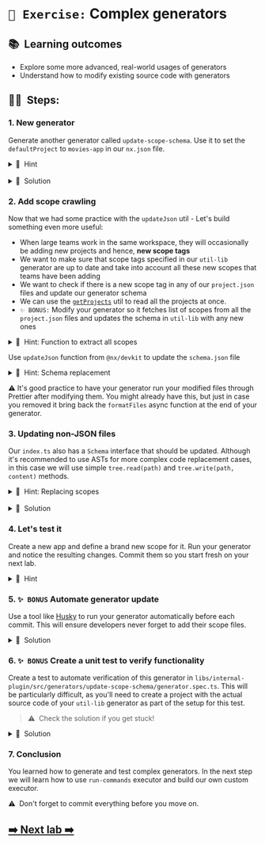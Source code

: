 # `📖 Exercise:` Complex generators

## 📚&nbsp;&nbsp;**Learning outcomes**

- Explore some more advanced, real-world usages of generators
- Understand how to modify existing source code with generators

## 🏋️‍♀️&nbsp;&nbsp;Steps:

### 1. New generator

Generate another generator called `update-scope-schema`. Use it to set the `defaultProject` to `movies-app` in our `nx.json` file.

<details>
  <summary>🐳&nbsp;&nbsp;Hint</summary>

- Use the [updateJson](https://nx.dev/nx-api/devkit/documents/updateJson) utility
- update the generator schema such that no `name` property is required
- Try it first before you head over to the solution
</details>
<br/>
<details>
  <summary>🐳&nbsp;&nbsp;Solution</summary>

```typescript
import { formatFiles, Tree, updateJson } from '@nx/devkit';

export default async function (tree: Tree) {
  updateJson(tree, 'nx.json', (json) => ({
    ...json,
    defaultProject: 'movies-app',
  }));
  await formatFiles(tree);
}
```

</details>

### 2. Add scope crawling

Now that we had some practice with the `updateJson` util - Let's build something even more useful:

- When large teams work in the same workspace, they will occasionally be adding new projects and hence, **new scope tags**
- We want to make sure that scope tags specified in our `util-lib` generator are up to date and take into account all these new scopes that teams have been adding
- We want to check if there is a new scope tag in any of our `project.json` files and update our generator schema
- We can use the [`getProjects`](https://nx.dev/nx-api/devkit/documents/getProjects) util to read all the projects at once.
- `✨ BONUS:` Modify your generator so it fetches list of scopes from all the `project.json` files and updates the schema in `util-lib` with any new ones

<details>
<summary>🐳&nbsp;&nbsp;Hint: Function to extract all scopes</summary>

```typescript
function getScopes(projectMap: Map<string, ProjectConfiguration>) {
  const allScopes: string[] = Array.from(projectMap.values())
    .map((project) => {
      if (project.tags) {
        const scopes = project.tags?.filter((tag: string) => tag.startsWith('scope:')) ?? [];
        return scopes;
      }
      return [];
    })
    .reduce((acc, tags) => [...acc, ...tags], [])
    .map((scope: string) => scope.slice(6));

  // remove duplicates
  return Array.from(new Set(allScopes));
}
```

</details>

Use `updateJson` function from `@nx/devkit` to update the `schema.json` file

<details>
<summary>🐳&nbsp;&nbsp;Hint: Schema replacement</summary>

```typescript
updateJson(
  tree,
  'libs/internal-plugin/src/generators/util-lib/schema.json',
  (schemaJson) => {
    schemaJson.properties.directory['x-prompt'].items = scopes.map(
      (scope) => ({
        value: scope,
        label: scope,
      })
    );
    schemaJson.properties.directory.enums = scopes;
    return schemaJson;
  }
);
```

</details>

⚠️ It's good practice to have your generator run your modified files through Prettier after modifying them. You might already have this, but just in case you removed it bring back the `formatFiles` async function at the end of your generator.

### 3. Updating non-JSON files

Our `index.ts` also has a `Schema` interface that should be updated. Although it's recommended to use ASTs for more complex code replacement cases, in this case we will use simple `tree.read(path)` and `tree.write(path, content)` methods.

<details>
<summary>🐳&nbsp;&nbsp;Hint: Replacing scopes</summary>

```typescript
function replaceScopes(content: string, scopes: string[]): string {
  const joinScopes = scopes.map((s) => `'${s}'`).join(' | ');
  const PATTERN = /interface UtilLibGeneratorSchema \{\n.*\n.*\n\}/gm;
  return content.replace(
    PATTERN,
    `interface UtilLibGeneratorSchema {
  name: string;
  directory: ${joinScopes};
}`
  );
}
```

</details>
<br/>
<details>
<summary>🐳&nbsp;&nbsp;Solution</summary>

```ts
import {
  Tree,
  updateJson,
  formatFiles,
  ProjectConfiguration,
  getProjects,
} from '@nx/devkit';

export default async function (tree: Tree) {
  const scopes = getScopes(getProjects(tree));
  updateSchemaJson(tree, scopes);
  updateSchemaInterface(tree, scopes);
  await formatFiles(tree);
}

function getScopes(projectMap: Map<string, ProjectConfiguration>) {
  const projects: any[] = Array.from(projectMap.values());
  const allScopes: string[] = projects
    .map((project) =>
      project.tags?.filter((tag: string) => tag.startsWith('scope:')) ?? []
    )
    .reduce((acc, tags) => [...acc, ...tags], [])
    .map((scope: string) => scope.slice(6));
  return Array.from(new Set(allScopes));
}

function updateSchemaJson(tree: Tree, scopes: string[]) {
  updateJson(
    tree,
    'libs/internal-plugin/src/generators/util-lib/schema.json',
    (schemaJson) => {
      schemaJson.properties.directory['x-prompt'].items = scopes.map(
        (scope) => ({
          value: scope,
          label: scope,
        })
      );
      schemaJson.properties.directory.enums = scopes;
      return schemaJson;
    }
  );
}

function updateSchemaInterface(tree: Tree, scopes: string[]) {
  const joinScopes = scopes.map((s) => `'${s}'`).join(' | ');
  const interfaceDefinitionFilePath =
    'libs/internal-plugin/src/generators/util-lib/schema.d.ts';
  const newContent = `export interface UtilLibGeneratorSchema {
  name: string;
  directory: ${joinScopes};
}`;
  tree.write(interfaceDefinitionFilePath, newContent);
}
```
</details>

### 4. Let's test it

Create a new app and define a brand new scope for it. Run your generator and notice the resulting changes. Commit them so you start fresh on your next lab.

<details>
<summary>🐳&nbsp;&nbsp;Hint</summary>

```shell
nx generate app video-games --tags=scope:video-games
```

Our `internal-plugin` doesn't have tags either. Let's add some:

```jsonc
{
  // ...
  "tags": ["type:util", "scope:internal"]
}
```

Run generator again.

</details>

### 5. `✨ BONUS` Automate generator update

Use a tool like [Husky](https://typicode.github.io/husky/#/) to run your
generator automatically before each commit. This will ensure developers never forget to add
their scope files.

<details>
<summary>🐳&nbsp;&nbsp;Solution</summary>

```json
{
  "scripts": {
    "postinstall": "husky install",
    "pre-commit": "npx nx g @nx-workshop/internal-plugin:update-scope-schema"
  }
}
```

You may need to install husky with `npm install -D husky`.

</details>

### 6. `✨ BONUS` Create a unit test to verify functionality

Create a test to automate verification of this generator in `libs/internal-plugin/src/generators/update-scope-schema/generator.spec.ts`. This will be particularly difficult, as you'll need to create a project with the actual source code of your `util-lib` generator as part of the setup for this test.

> ⚠️&nbsp;&nbsp;Check the solution if you get stuck!

<details>
<summary>🐳&nbsp;&nbsp;Solution</summary>

```typescript
import { readJson, Tree } from '@nx/devkit';
import { createTreeWithEmptyWorkspace } from '@nx/devkit/testing';
import { libraryGenerator } from '@nx/js';
import { generatorGenerator, pluginGenerator } from '@nx/plugin/generators';
import { readFileSync } from 'fs';
import { join } from 'path';

import { Linter } from '@nx/eslint';
import generator from './generator';

describe('update-scope-schema generator', () => {
  let appTree: Tree;

  beforeEach(async () => {
    appTree = createTreeWithEmptyWorkspace();
    await addUtilLibProject(appTree);
    await libraryGenerator(appTree, {
      name: 'foo',
      tags: 'scope:foo',
      directory: 'foo',
    });
    await libraryGenerator(appTree, {
      name: 'bar',
      tags: 'scope:bar',
      directory: 'bar',
    });
  });

  it('should adjust the util-lib generator based on existing projects', async () => {
    await generator(appTree);
    const schemaJson = readJson(
      appTree,
      'libs/internal-plugin/src/generators/util-lib/schema.json'
    );
    expect(schemaJson.properties.directory['x-prompt'].items).toEqual([
      {
        value: 'foo',
        label: 'foo',
      },
      {
        value: 'bar',
        label: 'bar',
      },
    ]);
    const schemaInterface = appTree.read(
      'libs/internal-plugin/src/generators/util-lib/schema.d.ts',
      'utf-8'
    );
    expect(schemaInterface).toContain(`export interface UtilLibGeneratorSchema {
  name: string;
  directory: 'foo' | 'bar';
}`);
  });
});

async function addUtilLibProject(tree: Tree) {
  await pluginGenerator(tree, {
    name: 'internal-plugin',
    directory: 'libs/internal-plugin',
    skipTsConfig: false,
    unitTestRunner: 'jest',
    linter: Linter.EsLint,
    compiler: 'tsc',
    skipFormat: false,
    skipLintChecks: false,
  });
  await generatorGenerator(tree, {
    name: 'util-lib',
    path: 'libs/internal-plugin/src/generators/util-lib',
    unitTestRunner: 'jest',
  });
  const filesToCopy = [
    '../util-lib/generator.ts',
    '../util-lib/schema.json',
    '../util-lib/schema.d.ts',
  ];
  for (const file of filesToCopy) {
    tree.write(
      `libs/internal-plugin/src/generators/util-lib/${file}`,
      readFileSync(join(__dirname, file))
    );
  }
}

```

</details>

### 7. Conclusion

You learned how to generate and test complex generators. In the next step we will learn how to use `run-commands` executor and build our own custom executor.

⚠️&nbsp;&nbsp;Don't forget to commit everything before you move on.

## [➡️ Next lab ➡️](./deploy-target-and-custom-executor.md)

